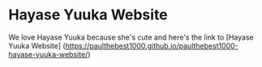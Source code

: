 # Hayase Yuuka Website

We love Hayase Yuuka because she's cute and here's the link to [Hayase Yuuka Website] (https://paulthebest1000.github.io/paulthebest1000-hayase-yuuka-website/)
